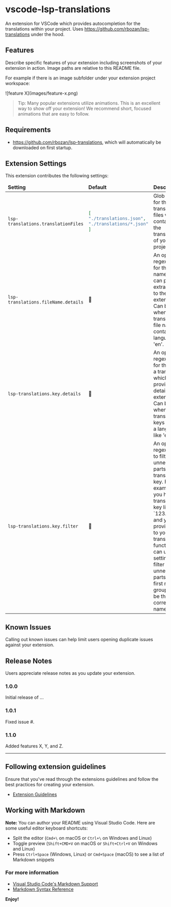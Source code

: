 # vscode-lsp-translations

An extension for VSCode which provides autocompletion for the translations within your project. Uses https://github.com/rbozan/lsp-translations under the hood.

## Features

Describe specific features of your extension including screenshots of your extension in action. Image paths are relative to this README file.

For example if there is an image subfolder under your extension project workspace:

\!\[feature X\]\(images/feature-x.png\)

> Tip: Many popular extensions utilize animations. This is an excellent way to show off your extension! We recommend short, focused animations that are easy to follow.

## Requirements
* https://github.com/rbozan/lsp-translations, which will automatically be downloaded on first startup.

## Extension Settings

This extension contributes the following settings:

<table>
  <thead>
    <tr>
      <td><strong>Setting</strong></td>
      <td><strong>Default</strong></td>
      <td><strong>Description</strong></td>
      <td><strong>Examples</strong></td>
    </tr>
  </thead>
  <tbody>

<tr>
<td>
        
`lsp-translations.translationFiles`

</td>
<td>
        
```json
[
"./translations.json",
"./translations/*.json"
]
```

</td>
<td>Glob patterns for the translation files which contain all the translations of your project.</td>
<td></td>
</tr>
    
  
<tr>
<td>
        
`lsp-translations.fileName.details`

</td>
<td>🚫</td>
<td>An optional regex pattern for the file name which can provide extra details to the extension. Can be useful when your translation file name contains language like 'en'.</td>
<td></td>
</tr>
    
    
<tr>
<td>
        
`lsp-translations.key.details`

</td>
<td>🚫</td>
<td>An optional regex pattern for the key of a translation which can provide extra details to the extension. Can be useful when your translation keys contains a language like 'en'.</td>
<td>

```json
"^.+?\\.(?<language>.+?)\\."
```

</td>
</tr>

<tr>
<td>

`lsp-translations.key.filter`

</td>
<td>🚫</td>
<td>An optional regex pattern to filter out unneeded parts of a translation key. For example: if you have a translation key like `123.abc.key` and you only provide `key` to your translation function, you can use this setting to filter out the unneeded parts. The first regex group would be the correct key name.</td>
<td></td>
</tr>
    
  </tbody>
</table>

## Known Issues

Calling out known issues can help limit users opening duplicate issues against your extension.

## Release Notes

Users appreciate release notes as you update your extension.

### 1.0.0

Initial release of ...

### 1.0.1

Fixed issue #.

### 1.1.0

Added features X, Y, and Z.

-----------------------------------------------------------------------------------------------------------
## Following extension guidelines

Ensure that you've read through the extensions guidelines and follow the best practices for creating your extension.

* [Extension Guidelines](https://code.visualstudio.com/api/references/extension-guidelines)

## Working with Markdown

**Note:** You can author your README using Visual Studio Code.  Here are some useful editor keyboard shortcuts:

* Split the editor (`Cmd+\` on macOS or `Ctrl+\` on Windows and Linux)
* Toggle preview (`Shift+CMD+V` on macOS or `Shift+Ctrl+V` on Windows and Linux)
* Press `Ctrl+Space` (Windows, Linux) or `Cmd+Space` (macOS) to see a list of Markdown snippets

### For more information

* [Visual Studio Code's Markdown Support](http://code.visualstudio.com/docs/languages/markdown)
* [Markdown Syntax Reference](https://help.github.com/articles/markdown-basics/)

**Enjoy!**
